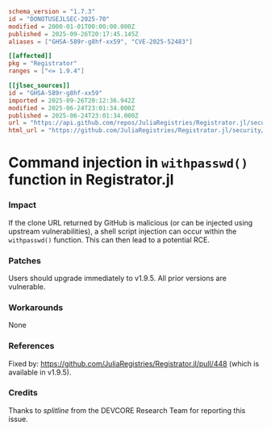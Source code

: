 ```toml
schema_version = "1.7.3"
id = "DONOTUSEJLSEC-2025-70"
modified = 2000-01-01T00:00:00.000Z
published = 2025-09-26T20:17:45.145Z
aliases = ["GHSA-589r-g8hf-xx59", "CVE-2025-52483"]

[[affected]]
pkg = "Registrator"
ranges = ["<= 1.9.4"]

[[jlsec_sources]]
id = "GHSA-589r-g8hf-xx59"
imported = 2025-09-26T20:12:36.942Z
modified = 2025-06-24T23:01:34.000Z
published = 2025-06-24T23:01:34.000Z
url = "https://api.github.com/repos/JuliaRegistries/Registrator.jl/security-advisories/GHSA-589r-g8hf-xx59"
html_url = "https://github.com/JuliaRegistries/Registrator.jl/security/advisories/GHSA-589r-g8hf-xx59"
```

# Command injection in `withpasswd()` function in Registrator.jl

### Impact

If the clone URL returned by GitHub is malicious (or can be injected using upstream vulnerabilities), a shell script injection can occur within the `withpasswd()` function.  This can then lead to a potential RCE.

### Patches

Users should upgrade immediately to v1.9.5. All prior versions are vulnerable.

### Workarounds

None

### References

Fixed by: https://github.com/JuliaRegistries/Registrator.jl/pull/448 (which is available in v1.9.5).

### Credits

Thanks to *splitline* from the DEVCORE Research Team for reporting this issue.

